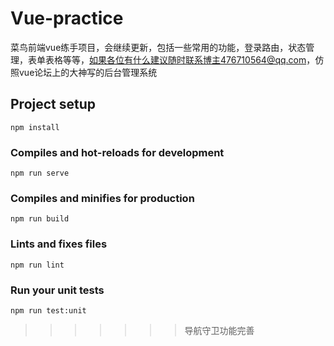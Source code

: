 # Vue-practice
菜鸟前端vue练手项目，会继续更新，包括一些常用的功能，登录路由，状态管理，表单表格等等，如果各位有什么建议随时联系博主476710564@qq.com，仿照vue论坛上的大神写的后台管理系统

## Project setup
```
npm install
```

### Compiles and hot-reloads for development
```
npm run serve
```

### Compiles and minifies for production
```
npm run build
```

### Lints and fixes files
```
npm run lint
```

### Run your unit tests
```
npm run test:unit
```
>>>>>>> 导航守卫功能完善
